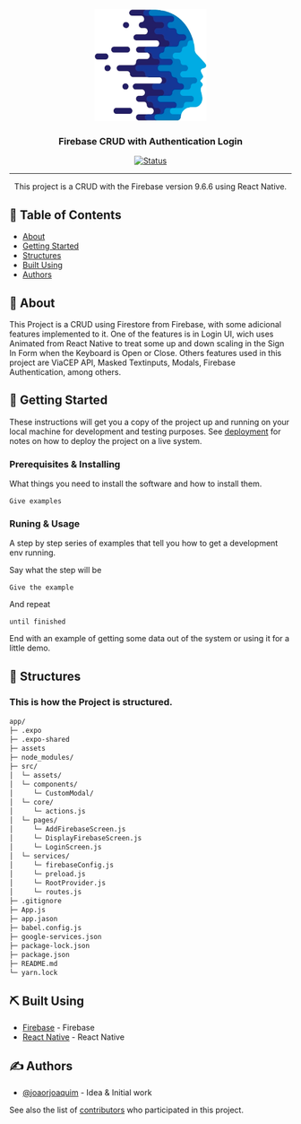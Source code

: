 <p align="center">
  <a href="" rel="noopener">
 <img width=200px height=200px src="./src/assets/techlogo.png" alt="Project logo"></a>
</p>

<h3 align="center">Firebase CRUD with Authentication Login</h3>

<div align="center">

[![Status](https://img.shields.io/badge/status-active-success.svg)]()

</div>

---

<p align="center"> This project is a CRUD with the Firebase version 9.6.6 using React Native.
    <br> 
</p>

## 📝 Table of Contents

- [About](#about)
- [Getting Started](#getting_started)
- [Structures](#structures)
- [Built Using](#built_using)
- [Authors](#authors)

## 🧐 About <a name = "about"></a>

This Project is a CRUD using Firestore from Firebase, with some adicional features implemented to it. 
One of the features is in Login UI, wich uses Animated from React Native to treat some up and down scaling in the Sign In Form when the Keyboard is Open or Close. Others features used in this project are ViaCEP API, Masked Textinputs, Modals, Firebase Authentication, among others.

## 🏁 Getting Started <a name = "getting_started"></a>

These instructions will get you a copy of the project up and running on your local machine for development and testing purposes. See [deployment](#deployment) for notes on how to deploy the project on a live system.

### Prerequisites & Installing

What things you need to install the software and how to install them.

```
Give examples
```

### Runing & Usage

A step by step series of examples that tell you how to get a development env running.

Say what the step will be

```
Give the example
```

And repeat

```
until finished
```

End with an example of getting some data out of the system or using it for a little demo.


## 📁 Structures <a name="structures"></a>

### This is how the Project is structured.

```
app/
├─ .expo
├─ .expo-shared
├─ assets
├─ node_modules/
├─ src/
│  └─ assets/
│  └─ components/
│     └─ CustomModal/
│  └─ core/
│     └─ actions.js
│  └─ pages/
│     └─ AddFirebaseScreen.js
│     └─ DisplayFirebaseScreen.js
│     └─ LoginScreen.js
│  └─ services/
│     └─ firebaseConfig.js
│     └─ preload.js
│     └─ RootProvider.js
│     └─ routes.js
├─ .gitignore
├─ App.js
├─ app.jason
├─ babel.config.js
├─ google-services.json
├─ package-lock.json
├─ package.json
├─ README.md
└─ yarn.lock
```

## ⛏️ Built Using <a name = "built_using"></a>

- [Firebase](https://rnfirebase.io/) - Firebase
- [React Native](https://reactnative.dev/) - React Native


## ✍️ Authors <a name = "authors"></a>

- [@joaorjoaquim](https://github.com/joaorjoaquim) - Idea & Initial work

See also the list of [contributors](https://github.com/joaorjoaquim/database-CRUD-firestore/contributors) who participated in this project.

